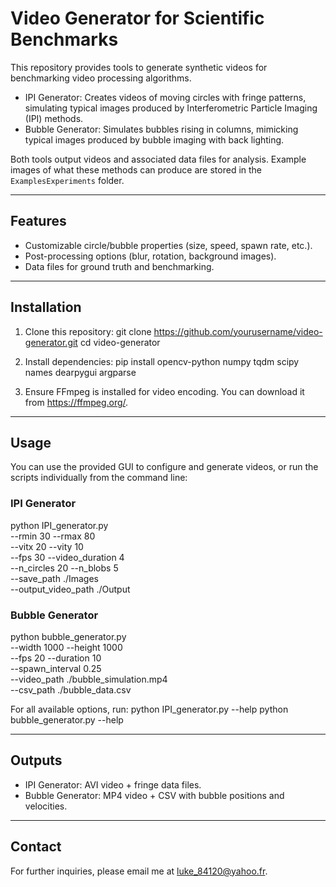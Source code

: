 # Video Generator for Scientific Benchmarks

This repository provides tools to generate synthetic videos for benchmarking video processing algorithms.
- IPI Generator: Creates videos of moving circles with fringe patterns, simulating typical images produced by Interferometric Particle Imaging (IPI) methods.
- Bubble Generator: Simulates bubbles rising in columns, mimicking typical images produced by bubble imaging with back lighting.

Both tools output videos and associated data files for analysis. Example images of what these methods can produce are stored in the `ExamplesExperiments` folder.

---
## Features
- Customizable circle/bubble properties (size, speed, spawn rate, etc.).
- Post-processing options (blur, rotation, background images).
- Data files for ground truth and benchmarking.

---
## Installation

1. Clone this repository:
   git clone https://github.com/yourusername/video-generator.git
   cd video-generator

2. Install dependencies:
   pip install opencv-python numpy tqdm scipy names dearpygui argparse

3. Ensure FFmpeg is installed for video encoding. You can download it from https://ffmpeg.org/.

---
## Usage

You can use the provided GUI to configure and generate videos, or run the scripts individually from the command line:

### IPI Generator
python IPI_generator.py \
  --rmin 30 --rmax 80 \
  --vitx 20 --vity 10 \
  --fps 30 --video_duration 4 \
  --n_circles 20 --n_blobs 5 \
  --save_path ./Images \
  --output_video_path ./Output

### Bubble Generator
python bubble_generator.py \
  --width 1000 --height 1000 \
  --fps 20 --duration 10 \
  --spawn_interval 0.25 \
  --video_path ./bubble_simulation.mp4 \
  --csv_path ./bubble_data.csv

For all available options, run:
python IPI_generator.py --help
python bubble_generator.py --help

---
## Outputs
- IPI Generator: AVI video + fringe data files.
- Bubble Generator: MP4 video + CSV with bubble positions and velocities.

---
## Contact
For further inquiries, please email me at luke_84120@yahoo.fr.
